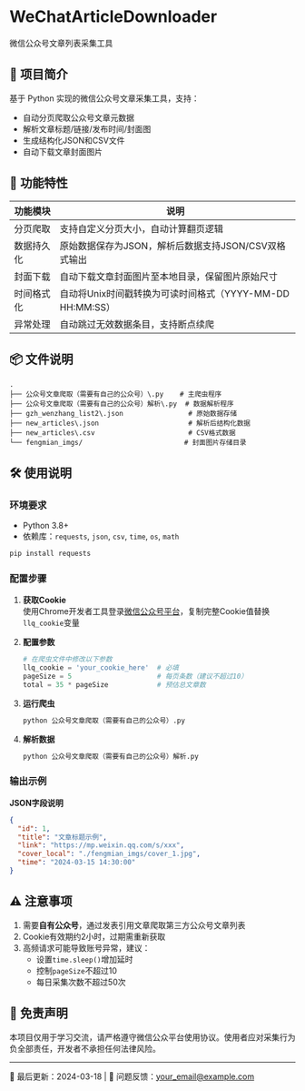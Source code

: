 # WeChatArticleDownloader

微信公众号文章列表采集工具

## 📖 项目简介

基于 Python 实现的微信公众号文章采集工具，支持：

- 自动分页爬取公众号文章元数据
- 解析文章标题/链接/发布时间/封面图
- 生成结构化JSON和CSV文件
- 自动下载文章封面图片

## 🚀 功能特性

| 功能模块  | 说明                                       |
|-------|------------------------------------------|
| 分页爬取  | 支持自定义分页大小，自动计算翻页逻辑                       |
| 数据持久化 | 原始数据保存为JSON，解析后数据支持JSON/CSV双格式输出         |
| 封面下载  | 自动下载文章封面图片至本地目录，保留图片原始尺寸                 |
| 时间格式化 | 自动将Unix时间戳转换为可读时间格式（YYYY-MM-DD HH:MM:SS） |
| 异常处理  | 自动跳过无效数据条目，支持断点续爬                        |

## 📦 文件说明

```   
.
├── 公众号文章爬取（需要有自己的公众号）\.py    # 主爬虫程序
├── 公众号文章爬取（需要有自己的公众号）解析\.py  # 数据解析程序
├── gzh_wenzhang_list2\.json                # 原始数据存储
├── new_articles\.json                      # 解析后结构化数据
├── new_articles\.csv                       # CSV格式数据
└── fengmian_imgs/                         # 封面图片存储目录
```  

## 🛠 使用说明

### 环境要求

- Python 3.8+
- 依赖库：`requests`, `json`, `csv`, `time`, `os`, `math`

```bash
pip install requests
```

### 配置步骤

1. **获取Cookie**  
   使用Chrome开发者工具登录[微信公众号平台](https://mp.weixin.qq.com)，复制完整Cookie值替换`llq_cookie`变量

2. **配置参数**
   ```python
   # 在爬虫文件中修改以下参数
   llq_cookie = 'your_cookie_here'  # 必填
   pageSize = 5                     # 每页条数（建议不超过10）
   total = 35 * pageSize            # 预估总文章数
   ```

3. **运行爬虫**
   ```bash
   python 公众号文章爬取（需要有自己的公众号）.py
   ```

4. **解析数据**
   ```bash
   python 公众号文章爬取（需要有自己的公众号）解析.py
   ```

### 输出示例

**JSON字段说明**

```json
{
  "id": 1,
  "title": "文章标题示例",
  "link": "https://mp.weixin.qq.com/s/xxx",
  "cover_local": "./fengmian_imgs/cover_1.jpg",
  "time": "2024-03-15 14:30:00"
}
```

## ⚠️ 注意事项

1. 需要**自有公众号**，通过发表引用文章爬取第三方公众号文章列表
2. Cookie有效期约2小时，过期需重新获取
3. 高频请求可能导致账号异常，建议：
    - 设置`time.sleep()`增加延时
    - 控制`pageSize`不超过10
    - 每日采集次数不超过50次

## 📜 免责声明

本项目仅用于学习交流，请严格遵守微信公众平台使用协议。使用者应对采集行为负全部责任，开发者不承担任何法律风险。

---
🔄 最后更新：2024-03-18 | 📧 问题反馈：your_email@example.com